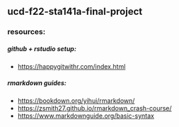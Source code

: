 ## ucd-f22-sta141a-final-project

### resources: 
##### github + rstudio setup:  
- https://happygitwithr.com/index.html  

##### rmarkdown guides:  
- https://bookdown.org/yihui/rmarkdown/  
- https://zsmith27.github.io/rmarkdown_crash-course/  
- https://www.markdownguide.org/basic-syntax